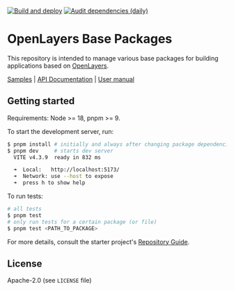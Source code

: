 [![Build and deploy](https://github.com/open-pioneer/trails-openlayers-base-packages/actions/workflows/test-and-build.yml/badge.svg)](https://github.com/open-pioneer/trails-openlayers-base-packages/actions/workflows/test-and-build.yml)
[![Audit dependencies (daily)](https://github.com/open-pioneer/trails-openlayers-base-packages/actions/workflows/audit-dependencies.yml/badge.svg)](https://github.com/open-pioneer/trails-openlayers-base-packages/actions/workflows/audit-dependencies.yml)

# OpenLayers Base Packages

This repository is intended to manage various base packages for building applications based on [OpenLayers](https://openlayers.org/).

[Samples](https://open-pioneer.github.io/trails-demo/openlayers-base-packages/) | [API Documentation](https://open-pioneer.github.io/trails-demo/openlayers-base-packages/docs/) | [User manual](https://github.com/open-pioneer/trails-starter/tree/main/docs)

## Getting started

Requirements: Node >= 18, pnpm >= 9.

To start the development server, run:

```bash
$ pnpm install # initially and always after changing package dependencies
$ pnpm dev     # starts dev server
  VITE v4.3.9  ready in 832 ms

  ➜  Local:   http://localhost:5173/
  ➜  Network: use --host to expose
  ➜  press h to show help
```

To run tests:

```bash
# all tests
$ pnpm test
# only run tests for a certain package (or file)
$ pnpm test <PATH_TO_PACKAGE>
```

For more details, consult the starter project's [Repository Guide](https://github.com/open-pioneer/trails-starter/blob/main/docs/RepositoryGuide.md).

## License

Apache-2.0 (see `LICENSE` file)
